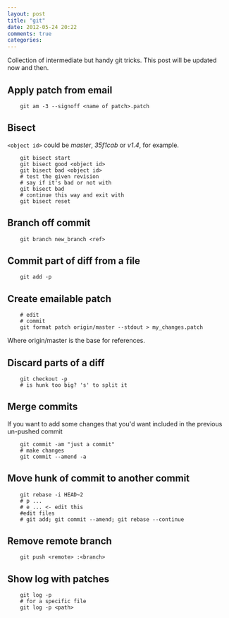 ```yaml
---
layout: post
title: "git"
date: 2012-05-24 20:22
comments: true
categories: 
---
```

Collection of intermediate but handy git tricks. This post will be updated now and then.

## Apply patch from email

        git am -3 --signoff <name of patch>.patch

## Bisect

`<object id>` could be *master*, *35f1cab* or *v1.4*, for example.

        git bisect start
        git bisect good <object id>
        git bisect bad <object id>
        # test the given revision
        # say if it's bad or not with
        git bisect bad
        # continue this way and exit with
        git bisect reset

## Branch off commit

        git branch new_branch <ref>

## Commit part of diff from a file

        git add -p

## Create emailable patch

        # edit
        # commit
        git format patch origin/master --stdout > my_changes.patch

Where origin/master is the base for references.

## Discard parts of a diff

        git checkout -p
        # is hunk too big? 's' to split it

## Merge commits

If you want to add some changes that you'd want included in the previous un-pushed commit

        git commit -am "just a commit"
        # make changes
        git commit --amend -a

## Move hunk of commit to another commit

        git rebase -i HEAD~2
        # p ...
        # e ... <- edit this
        #edit files
        # git add; git commit --amend; git rebase --continue

## Remove remote branch

        git push <remote> :<branch>

## Show log with patches

        git log -p
        # for a specific file
        git log -p <path>
